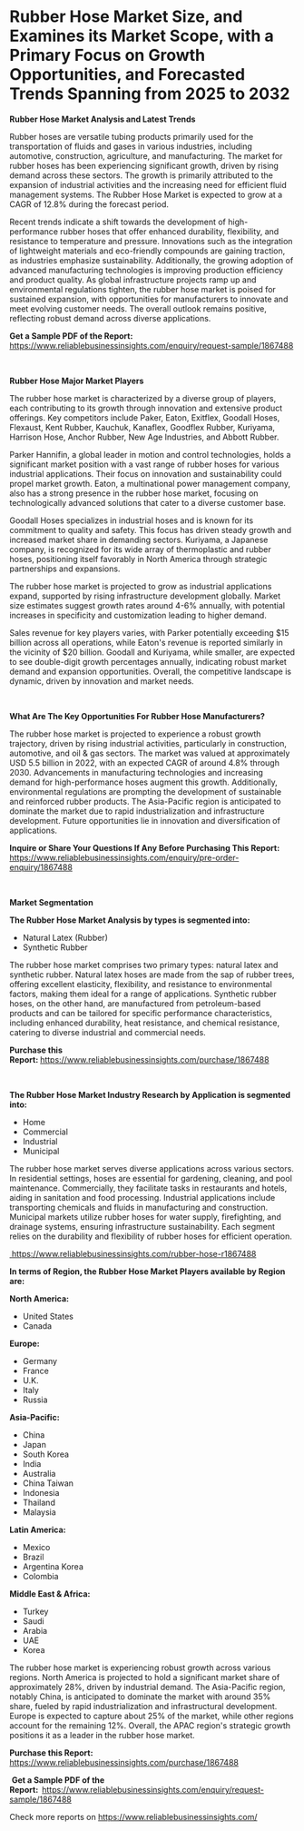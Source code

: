 <p><h1>Rubber Hose Market Size, and Examines its Market Scope, with a Primary Focus on Growth Opportunities, and Forecasted Trends Spanning from 2025 to 2032</h1></p><p><strong>Rubber Hose Market Analysis and Latest Trends</strong></p>
<p><p>Rubber hoses are versatile tubing products primarily used for the transportation of fluids and gases in various industries, including automotive, construction, agriculture, and manufacturing. The market for rubber hoses has been experiencing significant growth, driven by rising demand across these sectors. The growth is primarily attributed to the expansion of industrial activities and the increasing need for efficient fluid management systems. The Rubber Hose Market is expected to grow at a CAGR of 12.8% during the forecast period.</p><p>Recent trends indicate a shift towards the development of high-performance rubber hoses that offer enhanced durability, flexibility, and resistance to temperature and pressure. Innovations such as the integration of lightweight materials and eco-friendly compounds are gaining traction, as industries emphasize sustainability. Additionally, the growing adoption of advanced manufacturing technologies is improving production efficiency and product quality. As global infrastructure projects ramp up and environmental regulations tighten, the rubber hose market is poised for sustained expansion, with opportunities for manufacturers to innovate and meet evolving customer needs. The overall outlook remains positive, reflecting robust demand across diverse applications.</p></p>
<p><strong>Get a Sample PDF of the Report:&nbsp;</strong> <a href="https://www.reliablebusinessinsights.com/enquiry/request-sample/1867488?utm_campaign=2752&utm_medium=2&utm_source=Github&utm_content=ia&utm_term=01042025&utm_id=rubber-hose">https://www.reliablebusinessinsights.com/enquiry/request-sample/1867488</a></p>
<p>&nbsp;</p>
<p><strong>Rubber Hose Major Market Players</strong></p>
<p><p>The rubber hose market is characterized by a diverse group of players, each contributing to its growth through innovation and extensive product offerings. Key competitors include Paker, Eaton, Exitflex, Goodall Hoses, Flexaust, Kent Rubber, Kauchuk, Kanaflex, Goodflex Rubber, Kuriyama, Harrison Hose, Anchor Rubber, New Age Industries, and Abbott Rubber.</p><p>Parker Hannifin, a global leader in motion and control technologies, holds a significant market position with a vast range of rubber hoses for various industrial applications. Their focus on innovation and sustainability could propel market growth. Eaton, a multinational power management company, also has a strong presence in the rubber hose market, focusing on technologically advanced solutions that cater to a diverse customer base.</p><p>Goodall Hoses specializes in industrial hoses and is known for its commitment to quality and safety. This focus has driven steady growth and increased market share in demanding sectors. Kuriyama, a Japanese company, is recognized for its wide array of thermoplastic and rubber hoses, positioning itself favorably in North America through strategic partnerships and expansions.</p><p>The rubber hose market is projected to grow as industrial applications expand, supported by rising infrastructure development globally. Market size estimates suggest growth rates around 4-6% annually, with potential increases in specificity and customization leading to higher demand.</p><p>Sales revenue for key players varies, with Parker potentially exceeding $15 billion across all operations, while Eaton's revenue is reported similarly in the vicinity of $20 billion. Goodall and Kuriyama, while smaller, are expected to see double-digit growth percentages annually, indicating robust market demand and expansion opportunities. Overall, the competitive landscape is dynamic, driven by innovation and market needs.</p></p>
<p>&nbsp;</p>
<p><strong>What Are The Key Opportunities For Rubber Hose Manufacturers?</strong></p>
<p><p>The rubber hose market is projected to experience a robust growth trajectory, driven by rising industrial activities, particularly in construction, automotive, and oil & gas sectors. The market was valued at approximately USD 5.5 billion in 2022, with an expected CAGR of around 4.8% through 2030. Advancements in manufacturing technologies and increasing demand for high-performance hoses augment this growth. Additionally, environmental regulations are prompting the development of sustainable and reinforced rubber products. The Asia-Pacific region is anticipated to dominate the market due to rapid industrialization and infrastructure development. Future opportunities lie in innovation and diversification of applications.</p></p>
<p><strong>Inquire or Share Your Questions If Any Before Purchasing This Report:</strong> <a href="https://www.reliablebusinessinsights.com/enquiry/pre-order-enquiry/1867488?utm_campaign=2752&utm_medium=2&utm_source=Github&utm_content=ia&utm_term=01042025&utm_id=rubber-hose">https://www.reliablebusinessinsights.com/enquiry/pre-order-enquiry/1867488</a></p>
<p>&nbsp;</p>
<p><strong>Market Segmentation</strong></p>
<p><strong>The Rubber Hose Market Analysis by types is segmented into:</strong></p>
<p><ul><li>Natural Latex (Rubber)</li><li>Synthetic Rubber</li></ul></p>
<p><p>The rubber hose market comprises two primary types: natural latex and synthetic rubber. Natural latex hoses are made from the sap of rubber trees, offering excellent elasticity, flexibility, and resistance to environmental factors, making them ideal for a range of applications. Synthetic rubber hoses, on the other hand, are manufactured from petroleum-based products and can be tailored for specific performance characteristics, including enhanced durability, heat resistance, and chemical resistance, catering to diverse industrial and commercial needs.</p></p>
<p><strong>Purchase this Report:&nbsp;</strong><a href="https://www.reliablebusinessinsights.com/purchase/1867488?utm_campaign=2752&utm_medium=2&utm_source=Github&utm_content=ia&utm_term=01042025&utm_id=rubber-hose">https://www.reliablebusinessinsights.com/purchase/1867488</a></p>
<p>&nbsp;</p>
<p><strong>The Rubber Hose Market Industry Research by Application is segmented into:</strong></p>
<p><ul><li>Home</li><li>Commercial</li><li>Industrial</li><li>Municipal</li></ul></p>
<p><p>The rubber hose market serves diverse applications across various sectors. In residential settings, hoses are essential for gardening, cleaning, and pool maintenance. Commercially, they facilitate tasks in restaurants and hotels, aiding in sanitation and food processing. Industrial applications include transporting chemicals and fluids in manufacturing and construction. Municipal markets utilize rubber hoses for water supply, firefighting, and drainage systems, ensuring infrastructure sustainability. Each segment relies on the durability and flexibility of rubber hoses for efficient operation.</p></p>
<p><a href="https://www.reliablebusinessinsights.com/rubber-hose-r1867488?utm_campaign=2752&utm_medium=2&utm_source=Github&utm_content=ia&utm_term=01042025&utm_id=rubber-hose">&nbsp;https://www.reliablebusinessinsights.com/rubber-hose-r1867488</a></p>
<p><strong>In terms of Region, the Rubber Hose Market Players available by Region are:</strong></p>
<p>
    <p> <strong> North America: </strong>
        <ul>
            <li>United States</li>
            <li>Canada</li>
        </ul>
        </p> 
    <p> <strong> Europe: </strong>
        <ul>
            <li>Germany</li>
            <li>France</li>
            <li>U.K.</li>
            <li>Italy</li>
            <li>Russia</li>
        </ul>
        </p> 
    <p> <strong> Asia-Pacific: </strong>
        <ul>
            <li>China</li>
            <li>Japan</li>
            <li>South Korea</li>
            <li>India</li>
            <li>Australia</li>
            <li>China Taiwan</li>
            <li>Indonesia</li>
            <li>Thailand</li>
            <li>Malaysia</li>
        </ul>
        </p> 
    <p> <strong> Latin America: </strong>
        <ul>
            <li>Mexico</li>
            <li>Brazil</li>
            <li>Argentina Korea</li>
            <li>Colombia</li>
        </ul>
        </p> 
    <p> <strong> Middle East & Africa: </strong>
        <ul>
            <li>Turkey</li>
            <li>Saudi</li>
            <li>Arabia</li>
            <li>UAE</li>
            <li>Korea</li>
        </ul>
    </p>
    </p>
<p><p>The rubber hose market is experiencing robust growth across various regions. North America is projected to hold a significant market share of approximately 28%, driven by industrial demand. The Asia-Pacific region, notably China, is anticipated to dominate the market with around 35% share, fueled by rapid industrialization and infrastructural development. Europe is expected to capture about 25% of the market, while other regions account for the remaining 12%. Overall, the APAC region's strategic growth positions it as a leader in the rubber hose market.</p></p>
<p><strong>Purchase this Report: </strong><a href="https://www.reliablebusinessinsights.com/purchase/1867488?utm_campaign=2752&utm_medium=2&utm_source=Github&utm_content=ia&utm_term=01042025&utm_id=rubber-hose">https://www.reliablebusinessinsights.com/purchase/1867488</a></p>
<p>&nbsp;<strong>Get a Sample PDF of the Report:&nbsp;&nbsp;</strong><a href="https://www.reliablebusinessinsights.com/enquiry/request-sample/1867488?utm_campaign=2752&utm_medium=2&utm_source=Github&utm_content=ia&utm_term=01042025&utm_id=rubber-hose">https://www.reliablebusinessinsights.com/enquiry/request-sample/1867488</a></p>
<p><strong></strong></p>
<p>Check more reports on <a href="https://www.reliablebusinessinsights.com/?utm_campaign=2752&utm_medium=2&utm_source=Github&utm_content=ia&utm_term=01042025&utm_id=rubber-hose">https://www.reliablebusinessinsights.com/</a></p>